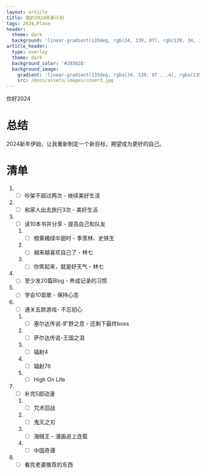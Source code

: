 ```yaml
---
layout: article
title: 我的2024年新计划
tags: 2024,Plane
header:
  theme: dark
  background: 'linear-gradient(135deg, rgb(34, 139, 87), rgb(139, 34, 139))'
article_header:
  type: overlay
  theme: dark
  background_color: '#203028'
  background_image:
    gradient: 'linear-gradient(135deg, rgba(34, 139, 87 , .4), rgba(139, 34, 139, .4))'
    src: /docs/assets/images/cover3.jpg
---
```

你好2024
<!--more-->
# 总结

2024新年伊始，让我重新制定一个新目标，期望成为更好的自己。

# 清单

1. - [ ] 吵架不超过两次 - 继续美好生活
2. - [ ] 和家人出去旅行3次 - 美好生活
3. - [ ] 读10本书并分享 - 提高自己和队友
   1. - [ ] 橙黄橘绿半甜时 - 季羡林、史铁生
   2. - [ ] 越来越喜欢自己了 - 林七
   3. - [ ] 你笑起来，就是好天气 - 林七
4. - [ ] 至少发20篇Blog - 养成记录的习惯
5. - [ ] 学会10首歌 - 保持心态
6. - [ ] 通关五款游戏- 不忘初心
   1. - [ ] 塞尔达传说-旷野之息 - 还剩下最终boss
   2. - [ ] 萨尔达传说-王国之泪
   3. - [ ] 辐射4
   4. - [ ] 辐射76
   5. - [ ] High On Life
7. - [ ] 补完5部动漫
   1. - [ ] 咒术回战
   2. - [ ] 鬼灭之刃
   3. - [ ] 海贼王 - 漫画追上连载
   4. - [ ] 中国奇谭
8. - [ ] 看完老婆推荐的东西